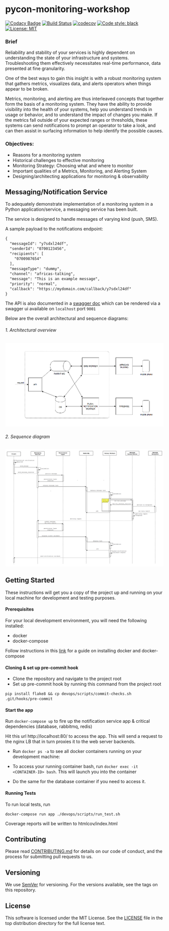 # pycon-monitoring-workshop
[![Codacy Badge](https://api.codacy.com/project/badge/Grade/50af7728784642b78123b9cf4fa0f7bd)](https://app.codacy.com/app/kwahome/pycon-monitoring-workshop?utm_source=github.com&utm_medium=referral&utm_content=kwahome/pycon-monitoring-workshop&utm_campaign=Badge_Grade_Dashboard)
[![Build Status](https://travis-ci.com/kwahome/pycon-monitoring-workshop.svg?branch=master)](https://travis-ci.com/kwahome/pycon-monitoring-workshop)
[![codecov](https://codecov.io/gh/kwahome/pycon-monitoring-workshop/branch/master/graph/badge.svg)](https://codecov.io/gh/kwahome/pycon-monitoring-workshop)
[![Code style: black](https://img.shields.io/badge/code%20style-black-000000.svg)](https://github.com/ambv/black)
[![License: MIT](https://img.shields.io/badge/License-MIT-yellow.svg)](https://opensource.org/licenses/MIT)

### Brief
Reliability and stability of your services is highly dependent on understanding the state of your infrastructure and systems. Troubleshooting them effectively necessitates real-time performance, data presented at fine granularity.

One of the best ways to gain this insight is with a robust monitoring system that gathers metrics, visualizes data, and alerts operators when things appear to be broken.

Metrics, monitoring, and alerting are thus interleaved concepts that together form the basis of a monitoring system. They have the ability to provide visibility into the health of your systems, help you understand trends in usage or behavior, and to understand the impact of changes you make. If the metrics fall outside of your expected ranges or thresholds, these systems can send notifications to prompt an operator to take a look, and can then assist in surfacing information to help identify the possible causes.

### Objectives:

- Reasons for a monitoring system
- Historical challenges to effective monitoring
- Monitoring Strategy: Choosing what and where to monitor
- Important qualities of a Metrics, Monitoring, and Alerting System
- Designing/architecting applications for monitoring & observability

## Messaging/Notification Service
To adequately demonstrate implementation of a monitoring system in a Python application/service, a messaging service has been built.

The service is designed to handle messages of varying kind (push, SMS).

A sample payload to the notifications endpoint:

```
{
  "messageId": "y7sdxl24df",
  "senderId": "0700123456",
  "recipients": [
    "0700987654"
  ],
  "messageType": "dummy",
  "channel": "africas-talking",
  "message": "This is an example message",
  "priority": "normal",
  "callback": "https://mydomain.com/callback/y7sdxl24df"
}
```

The API is also documented in a [swagger doc](https://github.com/kwahome/pycon-monitoring-workshop/blob/master/docs/api/swagger/send-message-1.0.yml) which can be rendered via a swagger ui available on `localhost` port `9001`

Below are the overall architectural and sequence diagrams:

###### 1. Architectural overview

![](docs/architecture/architecture-diagram.png)

###### 2. Sequence diagram

![](docs/architecture/messaging-service-sequence.png)

## Getting Started

These instructions will get you a copy of the project up and running on your local machine for development and testing purposes.

#### Prerequisites

For your local development environment, you will need the following installed:

- docker
- docker-compose

Follow instructions in this [link](https://docs.docker.com/install/) for a guide on installing docker and docker-compose

#### Cloning & set up pre-commit hook

- Clone the repository and navigate to the project root
- Set up pre-commit hook by running this command from the project root

```
pip install flake8 && cp devops/scripts/commit-checks.sh .git/hooks/pre-commit
```

#### Start the app

Run `docker-compose up` to fire up the notification service app & critical dependencies (database, rabbitmq, redis)

Hit this url http://localhost:80/ to access the app. This will send a request to the nginx LB that in turn proxies it to the web server backends.

- Run `docker ps -a` to see all docker containers running on your development machine:

- To access your running container bash, run `docker exec -it <CONTAINER-ID> bash`. This will launch you into the container

- Do the same for the database container if you need to access it.

#### Running Tests

To run local tests, run

```
docker-compose run app ./devops/scripts/run_test.sh
```

Coverage reports will be written to htmlcov/index.html

## Contributing
Please read [CONTRIBUTING.md](https://github.com/kwahome/pycon-monitoring-workshop/blob/master/CONTRIBUTING.md) for details on our code of conduct, and the process for submitting pull requests to us.

## Versioning
We use [SemVer](https://semver.org/) for versioning. For the versions available, see the tags on this repository.

## License
This software is licensed under the MIT License. See the [LICENSE](https://github.com/kwahome/pycon-monitoring-workshop/blob/master/LICENSE) file in the top distribution directory for the full license text.
